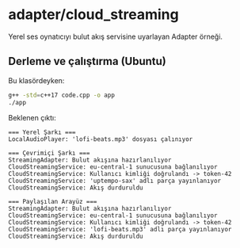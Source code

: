 # adapter/cloud_streaming

Yerel ses oynatıcıyı bulut akış servisine uyarlayan Adapter örneği.

## Derleme ve çalıştırma (Ubuntu)

Bu klasördeyken:

```bash
g++ -std=c++17 code.cpp -o app
./app
```

Beklenen çıktı:

```text
=== Yerel Şarkı ===
LocalAudioPlayer: 'lofi-beats.mp3' dosyası çalınıyor

=== Çevrimiçi Şarkı ===
StreamingAdapter: Bulut akışına hazırlanılıyor
CloudStreamingService: eu-central-1 sunucusuna bağlanılıyor
CloudStreamingService: Kullanıcı kimliği doğrulandı -> token-42
CloudStreamingService: 'uptempo-sax' adlı parça yayınlanıyor
CloudStreamingService: Akış durduruldu

=== Paylaşılan Arayüz ===
StreamingAdapter: Bulut akışına hazırlanılıyor
CloudStreamingService: eu-central-1 sunucusuna bağlanılıyor
CloudStreamingService: Kullanıcı kimliği doğrulandı -> token-42
CloudStreamingService: 'lofi-beats.mp3' adlı parça yayınlanıyor
CloudStreamingService: Akış durduruldu
```
